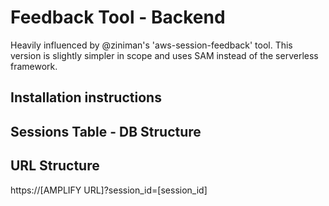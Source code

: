# Feedback Tool - Backend

Heavily influenced by @ziniman's 'aws-session-feedback' tool. This version is slightly simpler in scope and uses SAM instead of the serverless framework.

## Installation instructions



## Sessions Table - DB Structure

## URL Structure
https://[AMPLIFY URL]?session_id=[session_id]
